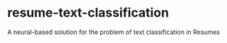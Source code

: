 # resume-text-classification
A neural-based solution for the problem of text classification in Resumes 
